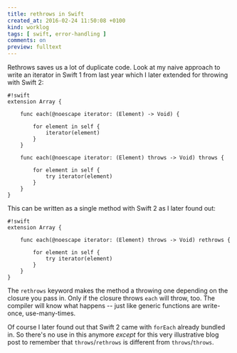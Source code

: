 ```yaml
---
title: rethrows in Swift
created_at: 2016-02-24 11:50:08 +0100
kind: worklog
tags: [ swift, error-handling ]
comments: on
preview: fulltext
---
```


Rethrows saves us a lot of duplicate code. Look at my naive approach to write an iterator in Swift 1 from last year which I later extended for throwing with Swift 2:

    #!swift
    extension Array {
        
        func each(@noescape iterator: (Element) -> Void) {
            
            for element in self {
                iterator(element)
            }
        }
        
        func each(@noescape iterator: (Element) throws -> Void) throws {
            
            for element in self {
                try iterator(element)
            }
        }
    }

This can be written as a single method with Swift 2 as I later found out:

    #!swift
    extension Array {
        
        func each(@noescape iterator: (Element) throws -> Void) rethrows {
            
            for element in self {
                try iterator(element)
            }
        }
    }

The `rethrows` keyword makes the method a throwing one depending on the closure you pass in. Only if the closure throws `each` will throw, too. The compiler will know what happens -- just like generic functions are write-once, use-many-times.

Of course I later found out that Swift 2 came with `forEach` already bundled in. So there's no use in this anymore _except_ for this very illustrative blog post to remember that `throws`/`rethrows` is different from `throws`/`throws`.
